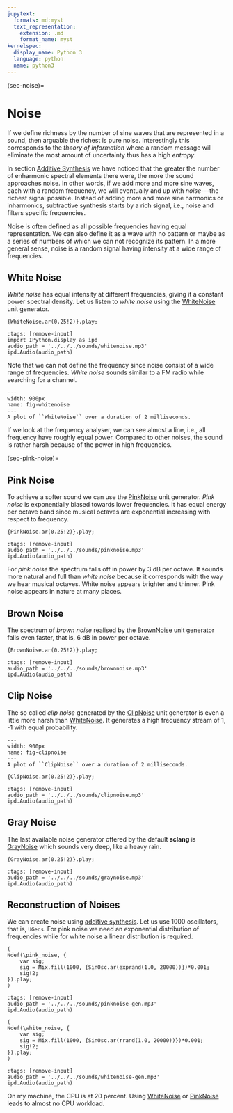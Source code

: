 ```yaml
---
jupytext:
  formats: md:myst
  text_representation:
    extension: .md
    format_name: myst
kernelspec:
  display_name: Python 3
  language: python
  name: python3
---
```


(sec-noise)=
# Noise

If we define richness by the number of sine waves that are represented in a sound, then arguable the richest is pure noise.
Interestingly this corresponds to the *theory of information* where a random message will eliminate the most amount of uncertainty thus has a high *entropy*.

In section [Additive Synthesis](sec-additive-synthesis) we have noticed that the greater the number of enharmonic spectral elements there were, the more the sound approaches noise.
In other words, if we add more and more sine waves, each with a random frequency, we will eventually and up with *noise*---the richest signal possible.
Instead of adding more and more sine harmonics or inharmonics, subtractive synthesis starts by a rich signal, i.e., noise and filters specific frequencies.

Noise is often defined as all possible frequencies having equal representation.
We can also define it as a wave with no pattern or maybe as a series of numbers of which we can not recognize its pattern.
In a more general sense, noise is a random signal having intensity at a wide range of frequencies.

## White Noise

*White noise* has equal intensity at different frequencies, giving it a constant power spectral density.
Let us listen to *white noise* using the [WhiteNoise](http://doc.sccode.org/Classes/WhiteNoise.html) unit generator.

```isc
{WhiteNoise.ar(0.25!2)}.play;
```

```{code-cell} python3
:tags: [remove-input]
import IPython.display as ipd
audio_path = '../../../sounds/whitenoise.mp3'
ipd.Audio(audio_path)
```

Note that we can not define the frequency since noise consist of a wide range of frequencies.
*White noise* sounds similar to a FM radio while searching for a channel.

```{figure} ../../../figs/sounddesign/whitenoise.png
---
width: 900px
name: fig-whitenoise
---
A plot of ``WhiteNoise`` over a duration of 2 milliseconds.
```

If we look at the frequency analyser, we can see almost a line, i.e., all frequency have roughly equal power.
Compared to other noises, the sound is rather harsh because of the power in high frequencies.

(sec-pink-noise)=
## Pink Noise

To achieve a softer sound we can use the [PinkNoise](http://doc.sccode.org/Classes/PinkNoise.html) unit generator.
*Pink noise* is exponentially biased towards lower frequencies.
It has equal energy per octave band since musical octaves are exponential increasing with respect to frequency.

```isc
{PinkNoise.ar(0.25!2)}.play;
```

```{code-cell} python3
:tags: [remove-input]
audio_path = '../../../sounds/pinknoise.mp3'
ipd.Audio(audio_path)
```

For *pink noise* the spectrum falls off in power by 3 dB per octave.
It sounds more natural and full than *white noise* because it corresponds with the way we hear musical octaves.
White noise appears brighter and thinner.
Pink noise appears in nature at many places.

## Brown Noise

The spectrum of *brown noise* realised by the [BrownNoise](http://doc.sccode.org/Classes/BrownNoise.html) unit generator falls even faster, that is, 6 dB in power per octave.

```isc
{BrownNoise.ar(0.25!2)}.play;
```

```{code-cell} python3
:tags: [remove-input]
audio_path = '../../../sounds/brownnoise.mp3'
ipd.Audio(audio_path)
```

## Clip Noise

The so called *clip noise* generated by the [ClipNoise](http://doc.sccode.org/Classes/ClipNoise.html) unit generator is even a little more harsh than [WhiteNoise](http://doc.sccode.org/Classes/WhiteNoise.html). 
It generates a high frequency stream of 1, -1 with equal probability.

```{figure} ../../../figs/sounddesign/clipnoise.png
---
width: 900px
name: fig-clipnoise
---
A plot of ``ClipNoise`` over a duration of 2 milliseconds.
```

```isc
{ClipNoise.ar(0.25!2)}.play;
```

```{code-cell} python3
:tags: [remove-input]
audio_path = '../../../sounds/clipnoise.mp3'
ipd.Audio(audio_path)
```

## Gray Noise

The last available noise generator offered by the default **sclang** is [GrayNoise](http://doc.sccode.org/Classes/GrayNoise.html) which sounds very deep, like a heavy rain.

```isc
{GrayNoise.ar(0.25!2)}.play;
```

```{code-cell} python3
:tags: [remove-input]
audio_path = '../../../sounds/graynoise.mp3'
ipd.Audio(audio_path)
```

## Reconstruction of Noises

We can create noise using [additive synthesis](sec-additive-synthesis).
Let us use 1000 oscillators, that is, ``UGens``.
For pink noise we need an exponential distribution of frequencies while for white noise a linear distribution is required.

```isc
(
Ndef(\pink_noise, {
    var sig;
    sig = Mix.fill(1000, {SinOsc.ar(exprand(1.0, 20000))})*0.001;
    sig!2;
}).play;
)
```

```{code-cell} python3
:tags: [remove-input]
audio_path = '../../../sounds/pinknoise-gen.mp3'
ipd.Audio(audio_path)
```

```isc
(
Ndef(\white_noise, {
    var sig;
    sig = Mix.fill(1000, {SinOsc.ar(rrand(1.0, 20000))})*0.001;
    sig!2;
}).play;
)
```

```{code-cell} python3
:tags: [remove-input]
audio_path = '../../../sounds/whitenoise-gen.mp3'
ipd.Audio(audio_path)
```

On my machine, the CPU is at 20 percent.
Using [WhiteNoise](http://doc.sccode.org/Classes/WhiteNoise.html) or [PinkNoise](http://doc.sccode.org/Classes/PinkNoise.html) leads to almost no CPU workload.